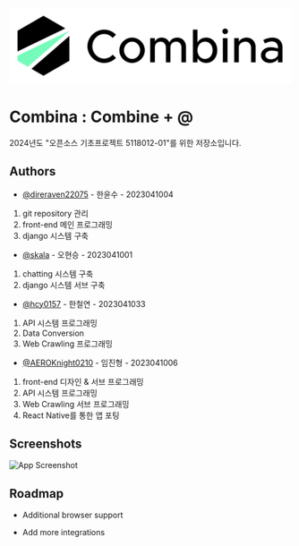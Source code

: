 ![Logo](https://www.github.com/DireRaven22075/202401_Project/blob/main/readme/title.png?raw=true)

# Combina : Combine + @

2024년도 "오픈소스 기초프로젝트 5118012-01"를 위한 저장소입니다.

## Authors

- [@direraven22075](https://www.github.com/DireRaven22075) - 한윤수 - 2023041004
1. git repository 관리
2. front-end 메인 프로그래밍
3. django 시스템 구축

- [@skala](https://www.github.com/scalar0114) - 오현승 - 2023041001
1. chatting 시스템 구축
2. django 시스템 서브 구축

- [@hcy0157](https://github.com/hcy0157) - 한철연 - 2023041033
1. API 시스템 프로그래밍
2. Data Conversion
3. Web Crawling 프로그래밍

- [@AEROKnight0210](https://github.com/AEROKnight0210) - 임진형 - 2023041006
1. front-end 디자인 & 서브 프로그래밍
2. API 시스템 프로그래밍
3. Web Crawling 서브 프로그래밍
4. React Native를 통한 앱 포팅

## Screenshots

![App Screenshot](https://via.placeholder.com/468x300?text=App+Screenshot+Here)


## Roadmap

- Additional browser support

- Add more integrations